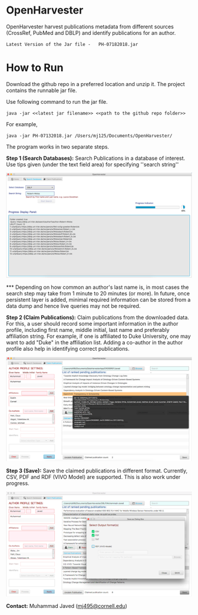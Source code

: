 # OpenHarvester


OpenHarvester harvest publications metadata from different sources (CrossRef, PubMed and DBLP) and identify publications for an author.

``` 
Latest Version of the Jar file -   PH-07182018.jar
```

# How to Run

Download the github repo in a preferred location and unzip it. The project contains the runnable jar file.

Use following command to run the jar file.
```
java -jar <<latest jar filename>> <<path to the github repo folder>>
```

For example, 
```
java -jar PH-07132018.jar /Users/mj125/Documents/OpenHarvester/
```

The program works in two separate steps.

**Step 1 (Search Databases):** Search Publications in a database of interest. Use tips given (under the text field area) for specifying ''search string''

![alt text](images/search-database.png)

*** Depending on how common an author's last name is, in most cases the search step may take from 1 minute to 20 minutes (or more). In future, once persistent layer is added, minimal required information can be stored from a data dump and hence live queries may not be required.


**Step 2 (Claim Publications):**  Claim publications from the downloaded data. For this, a user should record some important information in the author profile, including first name, middle initial, last name and preferably affiliation string. For example, if one is affiliated to Duke University, one may want to add "Duke" in the affiliation list. Adding a co-author in the author profile also help in identifying correct publications.

![alt text](images/claim-publications.png)

**Step 3 (Save):** Save the claimed publications in different format. Currently, CSV, PDF and RDF (VIVO Model) are supported. This is also work under progress.

![alt text](images/save-as-view.png)


**Contact:** 
Muhammad Javed (mj495@cornell.edu)
